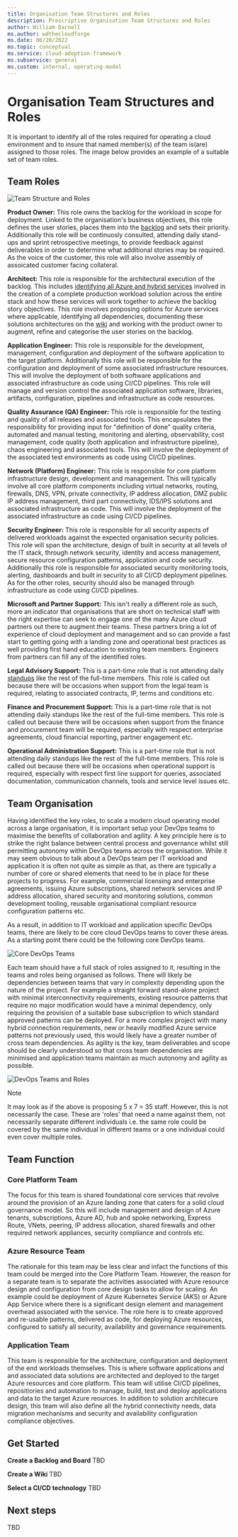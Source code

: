 ```yaml
---
title: Organisation Team Structures and Roles
description: Prescriptive Organisation Team Structures and Roles
author: William Darnell
ms.author: wdthecloudforge
ms.date: 06/20/2022
ms.topic: conceptual
ms.service: cloud-adoption-framework
ms.subservice: general
ms.custom: internal, operating-model
---
```


# Organisation Team Structures and Roles

It is important to identify all of the roles required for operating a cloud environment and to insure that named member(s) of the team is(are) assigned to those roles. The image below provides an example of a suitable set of team roles.

## Team Roles

![Team Structure and Roles](./images/team-structure.png)

**Product Owner:** This role owns the backlog for the workload in scope for deployment. Linked to the organisation's business objectives, this role defines the user stories, places them into the [backlog](structures-and-roles.md) and sets their priority. Additionally this role will be continuosly consulted, attending daily stand-ups and sprint retrospective meetings, to provide feedback against deliverables in order to determine what additional stories may be required. As the voice of the customer, this role will also involve assembly of assoicated customer facing collateral.

**Architect:** This role is responsible for the architectural execution of the backlog. This includes [identifying all Azure and hybrid services](structures-and-roles.md) involved in the creation of a complete production workload solution across the entire stack and how these services will work together to achieve the backlog story objectives. This role involves proposing options for Azure services where applicable, identifying all dependencies, documenting these solutions architectures on the [wiki](structures-and-roles.md) and working with the product owner to augment, refine and categorise the user stories on the backlog.

**Application Engineer:** This role is responsible for the development, management, configuration and deployment of the software application to the target platform. Additionally this role will be responsible for the configuration and deployment of some associated infrastructure resources. This will involve the deployment of both software applications and associated infrastructure as code using CI/CD pipelines. This role will manage and version control the associated application software, libraries, artifacts, configuration, pipelines and infrastructure as code resources.

**Quality Assurance (QA) Engineer:** 
This role is responsible for the testing and quality of all releases and associated tools. This encapsulates the responsibility for providing input for "definition of done" quality criteria, automated and manual testing, monitoring and alerting, observability, cost management, code quality (both application and infrastructure pipeline), chaos engineering and associated tools. This will involve the deployment of the associated test environments as code using CI/CD pipelines.

**Network (Platform) Engineer:** 
This role is responsible for core platform infrastructure design, development and management. This will typically involve all core platform components including virtual networks, routing, firewalls, DNS, VPN, private connectivity, IP address allocation, DMZ public IP address management, third part connectivity, IDS/IPS solutions and associated infrastructure as code. This will involve the deployment of the associated infrastructure as code using CI/CD pipelines.

**Security Engineer:** 
This role is responsible for all security aspects of delivered workloads against the expected organisation security policies. This role will span the architecture, design of built in security at all levels of the IT stack, through network security, identity and access management, secure resource configuration patterns, application and code security. Additionally this role is responsible for associated security monitoring tools, alerting, dashboards and built in security to all CI/CD deployment pipelines. As for the other roles, security should also be managed through infrastructure as code using CI/CD pipelines. 

**Microsoft and Partner Support:**
This isn't really a different role as such, more an indicator that organisations that are short on technical staff with the right expertise can seek to engage one of the many Azure cloud partners out there to augment their teams. These partners bring a lot of experience of cloud deployment and management and so can provide a fast start to getting going with a landing zone and operational best practices as well providing first hand education to existing team members. Engineers from partners can fill any of the identified roles. 

**Legal Advisory Support:** 
This is a part-time role that is not attending daily [standups](structures-and-roles.md) like the rest of the full-time members. This role is called out because there will be occasions when support from the legal team is required, relating to associated contracts, IP, terms and conditions etc. 

**Finance and Procurement Support:** 
This is a part-time role that is not attending daily standups like the rest of the full-time members. This role is called out because there will be occasions when support from the finance and procurement team will be required, especially with respect enterprise agreements, cloud financial reporting, partner engagement etc.

**Operational Administration Support:** 
This is a part-time role that is not attending daily standups like the rest of the full-time members. This role is called out because there will be occasions when operational support is required, especially with respect first line support for queries, associated documentation, communication channels, tools and service level issues etc. 

## Team Organisation

Having identified the key roles, to scale a modern cloud operating model across a large organisation, it is important setup your DevOps teams to maximise the benefits of collaboration and agility. A key principle here is to strike the right balance between central process and governance whilst still permitting autonomy within DevOps teams across the organisation. While it may seem obvious to talk about a DevOps team per IT workload and application it is often not quite as simple as that, as there are typically a number of core or shared elements that need to be in place for these projects to progress. For example, commercial licensing and enterprise agreements, issuing Azure subscriptions, shared network services and IP address allocation, shared security and monitoring solutions, common development tooling, reusable organisational compliant resource configuration patterns etc.

As a result, in addition to IT workload and application specific DevOps teams, there are likely to be core cloud DevOps teams to cover these areas. As a starting point there could be the following core DevOps teams.

![Core DevOps Teams](./images/core-devops-teams.png)

Each team should have a full stack of roles assigned to it, resulting in the teams and roles being organised as follows. There will likely be dependencies between teams that vary in complexity depending upon the nature of the project. For example a straight forward stand-alone project with minimal interconnectivity requirements, existing resource patterns that require no major modification would have a minimal dependency, only requiring the provision of a suitable base subscription to which standard approved patterns can be deployed. For a more complex project with many hybrid connection requirements, new or heavily modified Azure service patterns not previously used, this would likely have a greater number of cross team dependencies. As agility is the key, team deliverables and scope should be clearly understood so that cross team dependencies are minimised and application teams maintain as much autonomy and agility as possible.

![DevOps Teams and Roles](./images/teams-and-roles.png)

> [!NOTE]
> It may look as if the above is proposing 5 x 7 = 35 staff. However, this is not necessarily the case. These are 'roles' that need a name against them, not necessarily separate different individuals i.e. the same role could be covered by the same individual in different teams or a one individual could even cover multiple roles.
>

## Team Function

### Core Platform Team
The focus for this team is shared foundational core services that revolve around the provision of an Azure landing zone that caters for a solid cloud governance model. So this will include management and design of Azure tenants, subscriptions, Azure AD, hub and spoke networking, Express Route, VNets, peering, IP address allocation, shared firewalls and other required network appliances, security compliance and controls etc.

### Azure Resource Team
The rationale for this team may be less clear and infact the functions of this team could be merged into the Core Platform Team. However, the reason for a separate team is to separate the activities associated with Azure resource design and configuration from core design tasks to allow for scaling. An example could be deployment of Azure Kubernetes Service (AKS) or Azure App Service where there is a significant design element and management overhead associated with the service. The role here is to create approved and re-usable patterns, delivered as code, for deploying Azure resources, configured to satisfy all security, availability and governance requirements. 

### Application Team
This team is responsible for the architecture, configuration and deployment of the end workloads themselves. This is where software applications and and associated data solutions are architected and deployed to the target Azure resources and core platform. This team will utilise CI/CD pipelines, repositiories and automation to manage, build, test and deploy applications and data to the target Azure reources. In addition to solution architecure design, this team will also define all the hybrid connectivity needs, data migration mechanisms and security and availability configuration compliance objectives.

## Get Started

**Create a Backlog and Board**
TBD

**Create a Wiki**
TBD

**Select a CI/CD technology**
TBD

## Next steps

TBD
